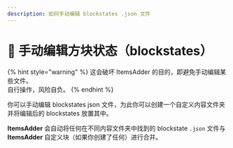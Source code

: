 ```yaml
---
description: 如何手动编辑 blockstates .json 文件
---
```


# 🔧 手动编辑方块状态（blockstates）

{% hint style="warning" %}
这会破坏 ItemsAdder 的目的，即避免手动编辑某些文件。\
自行操作，风险自负。
{% endhint %}

你可以手动编辑 blockstates json 文件，为此你可以创建一个自定义内容文件夹并将编辑后的 blockstates 放置其中。

**ItemsAdder** 会自动将任何在不同内容文件夹中找到的 blockstate `.json` 文件与 **ItemsAdder** 自定义块（如果你创建了任何）进行合并。
